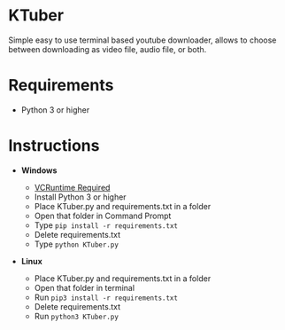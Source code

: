 # KTuber
Simple easy to use terminal based youtube downloader, allows to choose between downloading as video file, audio file, or both.

# Requirements
- Python 3 or higher

# Instructions
- **Windows**
    - [VCRuntime Required](https://www.microsoft.com/en-us/download/details.aspx?id=5555)
    - Install Python 3 or higher
    - Place KTuber.py and requirements.txt in a folder
    - Open that folder in Command Prompt
    - Type `pip install -r requirements.txt`
    - Delete requirements.txt
    - Type `python KTuber.py`

- **Linux**
    - Place KTuber.py and requirements.txt in a folder
    - Open that folder in terminal
    - Run `pip3 install -r requirements.txt`
    - Delete requirements.txt
    - Run `python3 KTuber.py`
